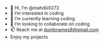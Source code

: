 - 👋 Hi, I’m @mahdiii0273
- 👀 I’m interested in coding
- 🌱 I’m currently learning coding
- 💞️ I’m looking to collaborate on coding
- 📫 Reach me at dumbnames8@gmail.com
- Enjoy my projects

<!---
mahdiii0273/mahdiii0273 is a ✨ special ✨ repository because its `README.md` (this file) appears on your GitHub profile.
You can click the Preview link to take a look at your changes.
--->
